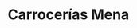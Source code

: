 ---
title: "Carrocerías Mena"
url: /astigarraga/carrocerias-mena/
shop: reparación de automóviles
---